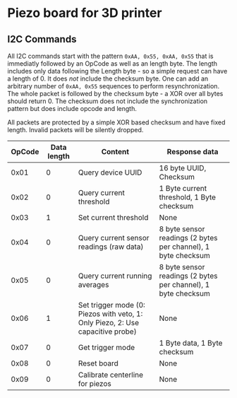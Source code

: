 # Piezo board for 3D printer


## I2C Commands

All I2C commands start with the pattern ```0xAA, 0x55, 0xAA, 0x55```
that is immediatly followed by an OpCode as well as an length byte. The length
includes only data following the Length byte - so a simple request can have
a length of 0. It does _not_ include the checksum byte. One can add an arbitrary
number of ```0xAA, 0x55``` sequences to perform resynchronization.
The whole packet is followed by the checksum byte - a XOR over all bytes should
return 0. The checksum does not include the synchronization pattern but does
include opcode and length.

All packets are protected by a simple XOR based checksum and have fixed length.
Invalid packets will be silently dropped.

| OpCode | Data length | Content                                                                         | Response data                                                 |
| ------ | ----------- | ------------------------------------------------------------------------------- | ------------------------------------------------------------- |
| 0x01   | 0           | Query device UUID                                                               | 16 byte UUID, Checksum                                        |
| 0x02   | 0           | Query current threshold                                                         | 1 Byte current threshold, 1 Byte checksum                     |
| 0x03   | 1           | Set current threshold                                                           | None                                                          |
| 0x04   | 0           | Query current sensor readings (raw data)                                        | 8 byte sensor readings (2 bytes per channel), 1 byte checksum |
| 0x05   | 0           | Query current running averages                                                  | 8 byte sensor readings (2 bytes per channel), 1 byte checksum |
| 0x06   | 1           | Set trigger mode (0: Piezos with veto, 1: Only Piezo, 2: Use capacitive probe)  | None                                                          |
| 0x07   | 0           | Get trigger mode                                                                | 1 Byte data, 1 Byte checksum                                  |
| 0x08   | 0           | Reset board                                                                     | None                                                          |
| 0x09   | 0           | Calibrate centerline for piezos                                                 | None                                                          |
